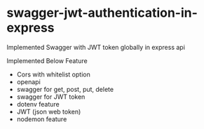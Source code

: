 # swagger-jwt-authentication-in-express
Implemented Swagger with JWT token globally in express api

Implemented Below Feature
- Cors with whitelist option
- openapi
- swagger for get, post, put, delete
- swagger for JWT token
- dotenv feature
- JWT (json web token)
- nodemon feature
